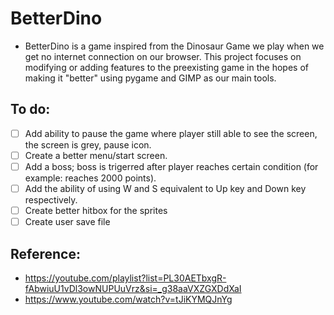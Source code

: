 # BetterDino
- BetterDino is a game inspired from the Dinosaur Game we play when we get no internet connection on our browser. This project focuses on modifying or adding features to the preexisting game in the hopes of making it "better" using pygame and GIMP as our main tools.
## To do:
- [ ] Add ability to pause the game where player still able to see the screen, the screen is grey, pause icon.
- [ ] Create a better menu/start screen.
- [ ] Add a boss; boss is trigerred after player reaches certain condition (for example: reaches 2000 points).
- [ ] Add the ability of using W and S equivalent to Up key and Down key respectively.
- [ ] Create better hitbox for the sprites
- [ ] Create user save file
## Reference:
- https://youtube.com/playlist?list=PL30AETbxgR-fAbwiuU1vDl3owNUPUuVrz&si=_g38aaVXZGXDdXaI
- https://www.youtube.com/watch?v=tJiKYMQJnYg